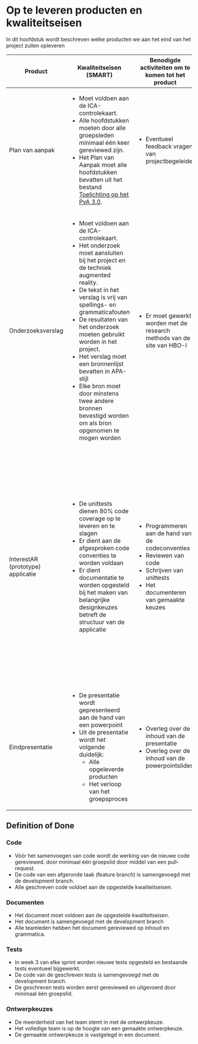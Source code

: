 # Op te leveren producten en kwaliteitseisen
In dit hoofdstuk wordt beschreven welke producten we aan het eind van het project zullen opleveren

| Product | Kwaliteitseisen (SMART) | Benodigde activiteiten om te komen tot het product | Proceskwaliteit |
|---------|-------------------------|----------------------------------------------------|-----------------|
| Plan van aanpak | <ul><li>Moet voldoen aan de ICA-controlekaart.</li><li>Alle hoofdstukken moeten door alle groepsleden minimaal één keer gereviewed zijn.</li><li>Het Plan van Aanpak moet alle hoofdstukken bevatten uit het bestand [Toelichting op het PvA 3.0](https://onderwijsonline.han.nl/elearning/lessonfile/4ymRvp5D/eyJpdiI6IjRWNERzRjRpXC9Cd2hjc3lHTVlcL1ZLUT09IiwidmFsdWUiOiIyOUNCMkZnZGZqVzZJcGZyc2FFRUxuamFjZUNOOFh2U3hUbWxtd3dJaEI3bmlGWFZ4RXZZTklXaktLakRVaTk5IiwibWFjIjoiYjAyYmQwZDQzOTUwNDJjMTliNTUwY2UzNTg0YWQxMjQxZTlhMjY5M2IzOTc4MmM3Y2RiYjA0NmRhMjJlZjdiMSJ9).</li></ul> | <ul><li>Eventueel feedback vragen van projectbegeleider</li></ul> | <ul><li>Alle groepsleden reviewen op vooraf bepaalde tijden de hoofdstukken die op dat moment zijn aangepast en verbeteren deze indien nodig.</li><li>Voorafgaand aan inleverdeadlines wordt het Plan van Aanpak nogmaals compleet nagelezen door alle groepsleden.</li></ul> |
| Onderzoeksverslag| <ul><li>Moet voldoen aan de ICA-controlekaart.</li><li> Het onderzoek moet aansluiten bij het project en de techniek augmented reality.</li><li>De tekst in het verslag is vrij van spellings- en grammaticafouten</li><li> De resultaten van het onderzoek moeten gebruikt worden in het project.</li><li>Het verslag moet een bronnenlijst bevatten in APA-stijl</li><li>Elke bron moet door minstens twee andere bronnen bevestigd worden om als bron opgenomen te mogen worden</li>  | <ul><li>Er moet gewerkt worden met de research methods van de site van HBO-I</li></ul>  | <ul><li>Tijdens het schrijven van het onderzoeksverslag moet telkens gecontroleerd worden of het verslag nog wel relevant is voor het project. </li><li> Het onderzoek moet in de eerste sprint afgerond worden.</li></ul>|
| InterestAR (prototype) applicatie| <ul><li>De unittests dienen 80% code coverage op te leveren en te slagen </li><li>Er dient aan de afgesproken code conventies te worden voldaan</li><li>Er dient documentatie te worden opgesteld bij het maken van belangrijke designkeuzes betreft de structuur van de applicatie </li></ul>|<ul><li> Programmeren aan de hand van de codeconventies</li><li>Reviewen van code</li><li>Schrijven van unittests</li><li>Het documenteren van gemaakte keuzes</li></ul>| Om de kwaliteit te waarborgen zal er door door één ander teamlid een codereview worden gehouden op aangemaakte pull-requests. Ook maakt ieder teamlid een feature branch aan wanneer hij start met werken aan een nieuwe functionaliteit. Er zal documentatie worden bijgehouden wanneer er structurele designkeuzes worden gedaan. Hieronder vallen zaken zoals: <ul><li>Het opstellen van een lagenstructuur</li><li>Opstellen van databaseschema’s</li><li>Afwijkende oplossingen voor standaardstructuren</li><li>Fundamentele keuzes die effect hebben voor het team gedurende het ontwikkelproces</li></ul>  |
| Eindpresentatie | <ul><li>De presentatie wordt gepresenteerd aan de hand van een powerpoint</li><li>Uit de presentatie wordt het volgende duidelijk: <ul><li>Alle opgeleverde producten</li><li>Het verloop van het groepsproces</li></ul></li>|<ul><li>Overleg over de inhoud van de presentatie</li><li>Overleg over de inhoud van de powerpointslides</li></ul> | <ul><li>Ieder groepslid zorgt ervoor dat hij zijn te presenteren deel goed heeft voorbereid</li><li>De powerpoint wordt 5 dagen van tevoren gemaakt zodat iedereen genoeg tijd heeft om hiermee te oefenen</li></ul>|

## Definition of Done
### Code
- Vóór het samenvoegen van code wordt de werking van de nieuwe code gereviewed. door minimaal één groepslid door middel van een pull-request.
- De code van een afgeronde taak (feature branch) is samengevoegd met de development branch. 
- Alle geschreven code voldoet aan de opgestelde kwaliteitseisen.

### Documenten
- Het document moet voldoen aan de opgestelde kwaliteitseisen.
- Het document is samengevoegd met de development branch
- Alle teamleden hebben het document gereviewed op inhoud en grammatica.

### Tests
- In week 3 van elke sprint worden nieuwe tests opgesteld en bestaande tests eventueel bijgewerkt.
- De code van de geschreven tests is samengevoegd met de development branch.
- De geschreven tests worden eerst gereviewed en uitgevoerd door minimaal één groepslid.

### Ontwerpkeuzes
- De meerderheid van het team stemt in met de ontwerpkeuze. 
- Het volledige team is op de hoogte van een gemaakte ontwerpkeuze.
- De gemaakte ontwerpkeuze is vastgelegd in een document.

